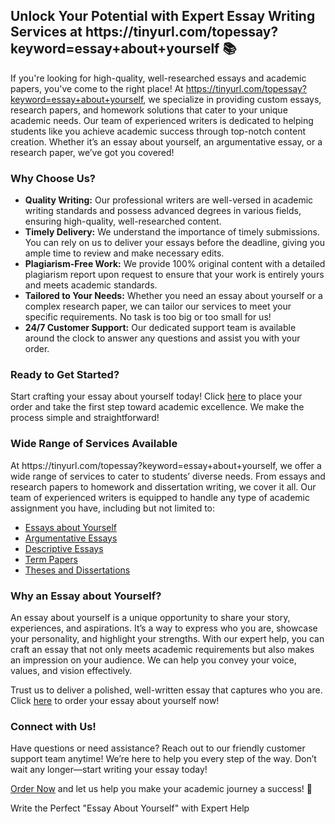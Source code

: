 <h2>Unlock Your Potential with Expert Essay Writing Services at https://tinyurl.com/topessay?keyword=essay+about+yourself 📚</h2>

If you're looking for high-quality, well-researched essays and academic papers, you've come to the right place! At https://tinyurl.com/topessay?keyword=essay+about+yourself, we specialize in providing custom essays, research papers, and homework solutions that cater to your unique academic needs. Our team of experienced writers is dedicated to helping students like you achieve academic success through top-notch content creation. Whether it’s an essay about yourself, an argumentative essay, or a research paper, we’ve got you covered!

<h3>Why Choose Us?</h3>
<ul>
  <li><strong>Quality Writing:</strong> Our professional writers are well-versed in academic writing standards and possess advanced degrees in various fields, ensuring high-quality, well-researched content.</li>
  <li><strong>Timely Delivery:</strong> We understand the importance of timely submissions. You can rely on us to deliver your essays before the deadline, giving you ample time to review and make necessary edits.</li>
  <li><strong>Plagiarism-Free Work:</strong> We provide 100% original content with a detailed plagiarism report upon request to ensure that your work is entirely yours and meets academic standards.</li>
  <li><strong>Tailored to Your Needs:</strong> Whether you need an essay about yourself or a complex research paper, we can tailor our services to meet your specific requirements. No task is too big or too small for us!</li>
  <li><strong>24/7 Customer Support:</strong> Our dedicated support team is available around the clock to answer any questions and assist you with your order.</li>
</ul>

<h3>Ready to Get Started?</h3>
<p>Start crafting your essay about yourself today! Click <a href="https://tinyurl.com/topessay?keyword=essay+about+yourself">here</a> to place your order and take the first step toward academic excellence. We make the process simple and straightforward!</p>

<h3>Wide Range of Services Available</h3>
<p>At https://tinyurl.com/topessay?keyword=essay+about+yourself, we offer a wide range of services to cater to students’ diverse needs. From essays and research papers to homework and dissertation writing, we cover it all. Our team of experienced writers is equipped to handle any type of academic assignment you have, including but not limited to:</p>
<ul>
  <li><a href="https://tinyurl.com/topessay?keyword=essay+about+yourself">Essays about Yourself</a></li>
  <li><a href="https://tinyurl.com/topessay?keyword=essay+about+yourself">Argumentative Essays</a></li>
  <li><a href="https://tinyurl.com/topessay?keyword=essay+about+yourself">Descriptive Essays</a></li>
  <li><a href="https://tinyurl.com/topessay?keyword=essay+about+yourself">Term Papers</a></li>
  <li><a href="https://tinyurl.com/topessay?keyword=essay+about+yourself">Theses and Dissertations</a></li>
</ul>

<h3>Why an Essay about Yourself?</h3>
<p>An essay about yourself is a unique opportunity to share your story, experiences, and aspirations. It’s a way to express who you are, showcase your personality, and highlight your strengths. With our expert help, you can craft an essay that not only meets academic requirements but also makes an impression on your audience. We can help you convey your voice, values, and vision effectively.</p>

<p>Trust us to deliver a polished, well-written essay that captures who you are. Click <a href="https://tinyurl.com/topessay?keyword=essay+about+yourself">here</a> to order your essay about yourself now!</p>

<h3>Connect with Us!</h3>
<p>Have questions or need assistance? Reach out to our friendly customer support team anytime! We’re here to help you every step of the way. Don’t wait any longer—start writing your essay today!</p>

<p><a href="https://tinyurl.com/topessay?keyword=essay+about+yourself">Order Now</a> and let us help you make your academic journey a success! 🌟</p>
Write the Perfect "Essay About Yourself" with Expert Help
